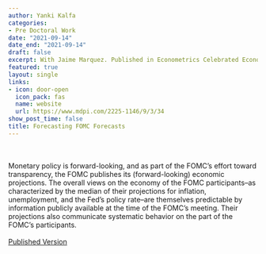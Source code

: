 ```yaml
---
author: Yanki Kalfa
categories:
- Pre Doctoral Work
date: "2021-09-14"
date_end: "2021-09-14"
draft: false
excerpt: With Jaime Marquez. Published in Econometrics Celebrated Econometricians - David Hendry
featured: true
layout: single
links:
- icon: door-open
  icon_pack: fas
  name: website
  url: https://www.mdpi.com/2225-1146/9/3/34
show_post_time: false
title: Forecasting FOMC Forecasts
---
```


\
\
Monetary policy is forward-looking, and as part of the FOMC’s effort toward transparency, the FOMC publishes its (forward-looking) economic projections. The overall views on the economy of the FOMC participants–as characterized by the median of their projections for inflation, unemployment, and the Fed’s policy rate–are themselves predictable by information publicly available at the time of the FOMC’s meeting. Their projections also communicate systematic behavior on the part of the FOMC’s participants.
\
\
[Published Version](https://www.yankikalfa.com/research/forecastfomc/kalfa_marquez_forecasting_fomc.pdf)



